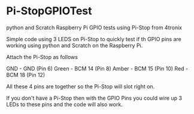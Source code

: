 # Pi-StopGPIOTest
python and Scratch Raspberry Pi GPIO tests using Pi-Stop from 4tronix

Simple code using 3 LEDS on Pi-Stop to quickly test if th GPIO pins are working using python and Scratch on the Raspberry Pi.

Attach the Pi-Stop as follows

GND - GND (Pin 6)
Green - BCM 14 (Pin 8)
Amber - BCM 15 (Pin 10)
Red - BCM 18 (Pin 12)

All these 4 pins are together so the Pi-Stop will slot right on.

If you don't have a Pi-Stop then with the GPIO Pins you could wire up 3 LEDs to these pins and the code will also work.
